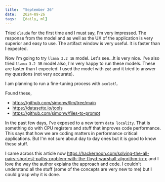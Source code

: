 ```yaml
---
title:  "September 26"
date:   2024-09-26
tags:   [daily, ml]
---
```


Tried `claude` for the first time and I must say, I'm very impressed. The response from the model and as well as the UX of the application is very superior and easy to use. The artifact window is very useful. It is faster than I expected.

Now I'm going to try `llama 3.2 1B` model. Let's see...It is very nice. I've also tried `llama 3.2 3B` model also, I'm very happy to run these models. These are faster than I expected. I used the model with `zed` and it tried to answer my questions (not very accurate).

I am planning to run a fine-tuning process with `axolotl`.

Found these,
- https://github.com/simonw/llm/tree/main
- https://datasette.io/tools
- https://github.com/simonw/files-to-prompt

In the past few days, I've exposed to a new term `data locality`. That is something do with CPU registers and stuff that improves code performance. This says that how we are coding matters in performance critical applications. But I'm not sure about day to day ones but it is good to know these stuff. 

I came across this article now https://hackernoon.com/solving-the-all-pairs-shortest-paths-problem-with-the-floyd-warshall-algorithm-in-c and I love the way the author explains the approach and code. I couldn't understand all the stuff (some of the concepts are very new to me) but I could grasp why it is done.
